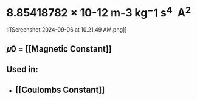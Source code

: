 # 8.85418782 × 10-12 m-3 kg$^-1$ s$^4$  A$^2$

![[Screenshot 2024-09-06 at 10.21.49 AM.png]]
## 𝜇0 = [[Magnetic Constant]]
## Used in:
- ## [[Coulombs Constant]]


